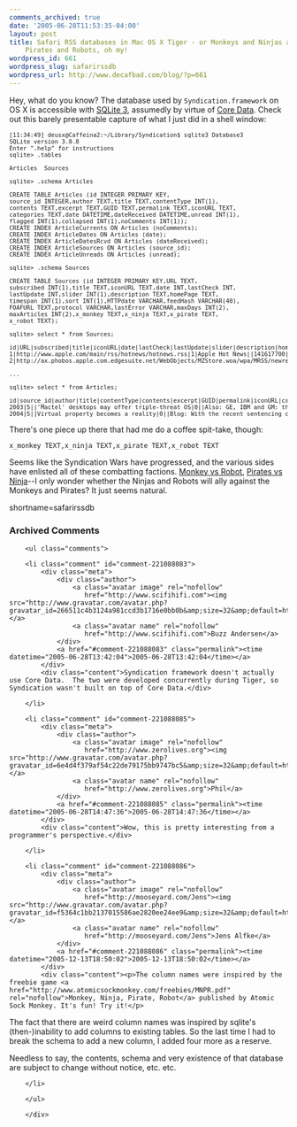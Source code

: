 ```yaml
---
comments_archived: true
date: '2005-06-28T11:53:35-04:00'
layout: post
title: Safari RSS databases in Mac OS X Tiger - or Monkeys and Ninjas and
    Pirates and Robots, oh my!
wordpress_id: 661
wordpress_slug: safarirssdb
wordpress_url: http://www.decafbad.com/blog/?p=661
---
```

Hey, what do you know?  The database used by `Syndication.framework` on OS X is accessible with [SQLite 3][sl3], assumedly by virtue of [Core Data][cd].  Check out this barely presentable capture of what I just did in a shell window:

[sl3]: http://www.sqlite.org/version3.html
[cd]: http://developer.apple.com/macosx/coredata.html

<pre style="font-size: 0.75em; overflow: auto">
[11:34:49] deusx@Caffeina2:~/Library/Syndication$ sqlite3 Database3 
SQLite version 3.0.8
Enter ".help" for instructions
sqlite> .tables

Articles  Sources 

sqlite> .schema Articles

CREATE TABLE Articles (id INTEGER PRIMARY KEY,
source_id INTEGER,author TEXT,title TEXT,contentType INT(1),
contents TEXT,excerpt TEXT,GUID TEXT,permalink TEXT,iconURL TEXT,
categories TEXT,date DATETIME,dateReceived DATETIME,unread INT(1),
flagged INT(1),collapsed INT(1),noComments INT(1));
CREATE INDEX ArticleCurrents ON Articles (noComments);
CREATE INDEX ArticleDates ON Articles (date);
CREATE INDEX ArticleDatesRcvd ON Articles (dateReceived);
CREATE INDEX ArticleSources ON Articles (source_id);
CREATE INDEX ArticleUnreads ON Articles (unread);

sqlite> .schema Sources

CREATE TABLE Sources (id INTEGER PRIMARY KEY,URL TEXT,
subscribed INT(1),title TEXT,iconURL TEXT,date INT,lastCheck INT,
lastUpdate INT,slider INT(1),description TEXT,homePage TEXT,
timespan INT(1),sort INT(1),HTTPdate VARCHAR,feedHash VARCHAR(40),
FOAFURL TEXT,protocol VARCHAR,lastError VARCHAR,maxDays INT(2),
maxArticles INT(2),x_monkey TEXT,x_ninja TEXT,x_pirate TEXT,
x_robot TEXT);

sqlite> select * from Sources;

id|URL|subscribed|title|iconURL|date|lastCheck|lastUpdate|slider|description|homePage|timespan|sort|HTTPdate|feedHash|FOAFURL|protocol|lastError|maxDays|maxArticles|x_monkey|x_ninja|x_pirate|x_robot
1|http://www.apple.com/main/rss/hotnews/hotnews.rss|1|Apple Hot News||141617700|141648125|141648128|||http://www.apple.com/hotnews/|||Tue, 28 Jun 2005 02:15:00 GMT|150fdf111cd223367f5c0cb8d28c65ec2a4ec195||RSS|||||||
2|http://ax.phobos.apple.com.edgesuite.net/WebObjects/MZStore.woa/wpa/MRSS/newreleases/limit=25/rss.xml|1|iTunes 25 New Releases|/images/rss/badge.gif|141577349|141648124|141648126|||http://phobos.apple.com/WebObjects/MZStore.woa/wa/com.apple.jingle.app.store.DirectAction/viewNewReleases?pageType=newReleases&id=1|||Mon, 27 Jun 2005 18:02:29 GMT|8a2c02423581414b223f4533f0bf89211e1aa6c7||RSS|||||||

...

sqlite> select * from Articles;

id|source_id|author|title|contentType|contents|excerpt|GUID|permalink|iconURL|categories|date|dateReceived|unread|flagged|collapsed|noComments
2003|5||'Mactel' desktops may offer triple-threat OS|0||Also: GE, IBM and GM: the welfare kings|http://news.com.com/News.com+Extra/2001-9373_3-0.html?part=rss&tag=rsspr.5748612&subj=news|http://news.com.com/News.com+Extra/2001-9373_3-0.html?part=rss&tag=rsspr.5748612&subj=news|||140527020|140612922|1|||0
2004|5||Virtual property becomes a reality|0||Blog: With the recent sentencing of a Chinese man who murdered an acquaintance in a dispute over a virtual sword, talk of the growing...|http://news.com.com/2061-10786_3-5748748.html?part=rss&tag=5748748&subj=news|http://news.com.com/2061-10786_3-5748748.html?part=rss&tag=5748748&subj=news|||140579040|140612922|1|||0
</pre>

There's one piece up there that had me do a coffee spit-take, though:

`x_monkey TEXT,x_ninja TEXT,x_pirate TEXT,x_robot TEXT`

Seems like the Syndication Wars have progressed, and the various sides have enlisted all of these combatting factions.  [Monkey vs Robot][mvr], [Pirates vs Ninja][pvn]--I only wonder whether the Ninjas and Robots will ally against the Monkeys and Pirates?  It just seems natural.

[mvr]: http://www.swervepictures.com/monkey.htm
[pvn]: http://daily.stanford.edu/tempo?page=content&id=17374&repository=0001_article
<!--more-->
shortname=safarirssdb

<div id="comments" class="comments archived-comments">
            <h3>Archived Comments</h3>
            
        <ul class="comments">
            
        <li class="comment" id="comment-221088083">
            <div class="meta">
                <div class="author">
                    <a class="avatar image" rel="nofollow" 
                       href="http://www.scifihifi.com"><img src="http://www.gravatar.com/avatar.php?gravatar_id=266511c4b3124a981ccd3b1716e0bb0b&amp;size=32&amp;default=http://mediacdn.disqus.com/1320279820/images/noavatar32.png"/></a>
                    <a class="avatar name" rel="nofollow" 
                       href="http://www.scifihifi.com">Buzz Andersen</a>
                </div>
                <a href="#comment-221088083" class="permalink"><time datetime="2005-06-28T13:42:04">2005-06-28T13:42:04</time></a>
            </div>
            <div class="content">Syndication framework doesn't actually use Core Data.  The two were developed concurrently during Tiger, so Syndication wasn't built on top of Core Data.</div>
            
        </li>
    
        <li class="comment" id="comment-221088085">
            <div class="meta">
                <div class="author">
                    <a class="avatar image" rel="nofollow" 
                       href="http://www.zerolives.org"><img src="http://www.gravatar.com/avatar.php?gravatar_id=6e4d4f379af54c22de79175bb9747bc5&amp;size=32&amp;default=http://mediacdn.disqus.com/1320279820/images/noavatar32.png"/></a>
                    <a class="avatar name" rel="nofollow" 
                       href="http://www.zerolives.org">Phil</a>
                </div>
                <a href="#comment-221088085" class="permalink"><time datetime="2005-06-28T14:47:36">2005-06-28T14:47:36</time></a>
            </div>
            <div class="content">Wow, this is pretty interesting from a programmer's perspective.</div>
            
        </li>
    
        <li class="comment" id="comment-221088086">
            <div class="meta">
                <div class="author">
                    <a class="avatar image" rel="nofollow" 
                       href="http://mooseyard.com/Jens"><img src="http://www.gravatar.com/avatar.php?gravatar_id=f5364c1bb2137015586ae2820ee24ee9&amp;size=32&amp;default=http://mediacdn.disqus.com/1320279820/images/noavatar32.png"/></a>
                    <a class="avatar name" rel="nofollow" 
                       href="http://mooseyard.com/Jens">Jens Alfke</a>
                </div>
                <a href="#comment-221088086" class="permalink"><time datetime="2005-12-13T18:50:02">2005-12-13T18:50:02</time></a>
            </div>
            <div class="content"><p>The column names were inspired by the freebie game <a href="http://www.atomicsockmonkey.com/freebies/MNPR.pdf" rel="nofollow">Monkey, Ninja, Pirate, Robot</a> published by Atomic Sock Monkey. It's fun! Try it!</p>

<p>The fact that there are weird column names was inspired by sqlite's (then-)inability to add columns to existing tables. So the last time I had to break the schema to add a new column, I added four more as a reserve.</p>

<p>Needless to say, the contents, schema and very existence of that database are subject to change without notice, etc. etc.</p></div>
            
        </li>
    
        </ul>
    
        </div>
    